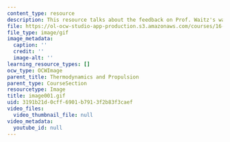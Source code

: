 ```yaml
---
content_type: resource
description: This resource talks about the feedback on Prof. Waitz's way of teaching.
file: https://ol-ocw-studio-app-production.s3.amazonaws.com/courses/16-01-unified-engineering-i-ii-iii-iv-fall-2005-spring-2006/3191b21d0cff6901b7913f2b83f3caef_image001.gif
file_type: image/gif
image_metadata:
  caption: ''
  credit: ''
  image-alt: ''
learning_resource_types: []
ocw_type: OCWImage
parent_title: Thermodynamics and Propulsion
parent_type: CourseSection
resourcetype: Image
title: image001.gif
uid: 3191b21d-0cff-6901-b791-3f2b83f3caef
video_files:
  video_thumbnail_file: null
video_metadata:
  youtube_id: null
---
```

